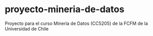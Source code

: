 # proyecto-mineria-de-datos
Proyecto para el curso Minería de Datos (CC5205) de la FCFM de la Universidad de Chile
